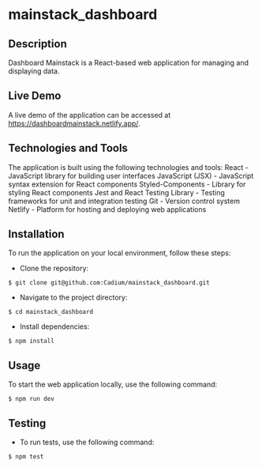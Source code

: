 # mainstack_dashboard

## Description
Dashboard Mainstack is a React-based web application for managing and displaying data.

## Live Demo
A live demo of the application can be accessed at https://dashboardmainstack.netlify.app/.

## Technologies and Tools
The application is built using the following technologies and tools:
React - JavaScript library for building user interfaces
JavaScript (JSX) - JavaScript syntax extension for React components
Styled-Components - Library for styling React components
Jest and React Testing Library - Testing frameworks for unit and integration testing
Git - Version control system
Netlify - Platform for hosting and deploying web applications

## Installation
To run the application on your local environment, follow these steps:

- Clone the repository:

```
$ git clone git@github.com:Cadium/mainstack_dashboard.git
```

- Navigate to the project directory:

```
$ cd mainstack_dashboard
```

- Install dependencies:
```
$ npm install
```

## Usage
To start the web application locally, use the following command:
```
$ npm run dev
```

## Testing
- To run tests, use the following command:

```
$ npm test
```

